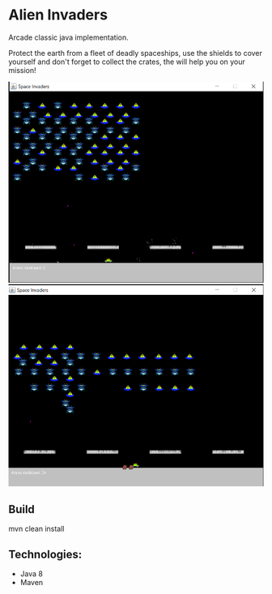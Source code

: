 # Alien Invaders

Arcade classic java implementation.

Protect the earth from a fleet of deadly spaceships,
use the shields to cover yourself and don't forget to collect the crates,
the will help you on your mission!

![alt text](https://github.com/szymonstuszek/alien-invaders/blob/master/src/main/resources/screens/alien3.PNG)
![alt text](https://github.com/szymonstuszek/alien-invaders/blob/master/src/main/resources/screens/alien4.PNG)


## Build
mvn clean install

## Technologies:
 - Java 8
 - Maven
